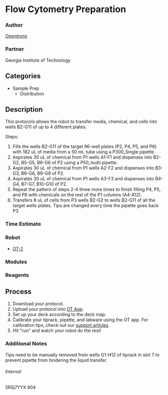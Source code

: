 # Flow Cytometry Preparation

### Author
[Opentrons](https://opentrons.com/)

### Partner
Georgia Institute of Technology

## Categories
* Sample Prep
	* Distribution


## Description
This protocols allows the robot to transfer media, chemical, and cells into wells B2-G11 of up to 4 different plates. 

Steps:  
1. Fills the wells B2-G11 of the target 96-well plates (P2, P4, P5, and P6) with 182 uL of media from a 50 mL tube using a P300_Single pipette.
2. Aspirates 30 uL of chemical from P1 wells A1-F1 and dispenses into B2-G2, B5-G5, B6-G6 of P2 using a P50_multi pipette.
3. Aspirates 30 uL of chemical from P1 wells A2-F2 and dispenses into B3-G3, B6-G6, B9-G9 of P2.
4. Aspirates 30 uL of chemical from P1 wells A3-F3 and dispenses into B4-G4, B7-G7, B10-G10 of P2.
5. Repeat the pattern of steps 2-4 three more times to finish filling P4, P5, and P6 with chemicals on the rest of the P1 columns (A4-A12).
6. Transfers 8 uL of cells from P3 wells B2-G2 to wells B2-G11 of all the target wells plates. Tips are changed every time the pipette goes back P3.

### Time Estimate

### Robot
* [OT-2](https://opentrons.com/ot-2)

### Modules

### Reagents

## Process
1. Download your protocol.
2. Upload your protocol into [OT App](https://opentrson.com/ot-app).
3. Set up your deck according to the deck map.
4. Calibrate your tiprack, pipette, and labware using the OT app. For calibration tips, check out our [support articles](https://support.opentrons.com/getting-started/software-setup/calibrating-the-pipettes).
5. Hit "run" and watch your robot do the rest!

### Additional Notes
Tips need to be manually removed from wells G1-H12 of tiprack in slot 7 to prevent pipette from hindering the liquid transfer.

###### Internal
5RSj7YYX
904
